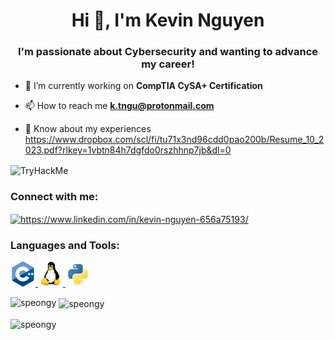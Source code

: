 <!--
**Speongy/Speongy** is a ✨ _special_ ✨ repository because its `README.md` (this file) appears on your GitHub profile.

Here are some ideas to get you started:

- 🔭 I’m currently working on ...
- 🌱 I’m currently learning ...
- 👯 I’m looking to collaborate on ...
- 🤔 I’m looking for help with ...
- 💬 Ask me about ...
- 📫 How to reach me: ...
- 😄 Pronouns: ...
- ⚡ Fun fact: ...
-->


<h1 align="center">Hi 👋, I'm Kevin Nguyen</h1>
<h3 align="center">I'm passionate about Cybersecurity and wanting to advance my career!</h3>

- 🔭 I’m currently working on **CompTIA CySA+ Certification**

- 📫 How to reach me **k.tngu@protonmail.com**

- 📄 Know about my experiences https://www.dropbox.com/scl/fi/tu71x3nd96cdd0pao200b/Resume_10_2023.pdf?rlkey=1vbtn84h7dgfdo0rszhhnp7jb&dl=0
  
<img align="center" src="https://tryhackme-badges.s3.amazonaws.com/spingy.png" alt="TryHackMe">

<h3 align="left">Connect with me:</h3>
<p align="left">
<a href="https://linkedin.com/in/https://www.linkedin.com/in/kevin-nguyen-656a75193/" target="blank"><img align="center" src="https://raw.githubusercontent.com/rahuldkjain/github-profile-readme-generator/master/src/images/icons/Social/linked-in-alt.svg" alt="https://www.linkedin.com/in/kevin-nguyen-656a75193/" height="30" width="40" /></a>
</p>

<h3 align="left">Languages and Tools:</h3>
<p align="left"> <a href="https://www.w3schools.com/cpp/" target="_blank" rel="noreferrer"> <img src="https://raw.githubusercontent.com/devicons/devicon/master/icons/cplusplus/cplusplus-original.svg" alt="cplusplus" width="40" height="40"/> </a> <a href="https://www.linux.org/" target="_blank" rel="noreferrer"> <img src="https://raw.githubusercontent.com/devicons/devicon/master/icons/linux/linux-original.svg" alt="linux" width="40" height="40"/> </a> <a href="https://www.python.org" target="_blank" rel="noreferrer"> <img src="https://raw.githubusercontent.com/devicons/devicon/master/icons/python/python-original.svg" alt="python" width="40" height="40"/> </a> </p>

<p><img align="left" src="https://github-readme-stats.vercel.app/api/top-langs?username=speongy&show_icons=true&locale=en&layout=compact" alt="speongy" /></p>

<p>&nbsp;<img align="center" src="https://github-readme-stats.vercel.app/api?username=speongy&show_icons=true&locale=en" alt="speongy" /></p>

<p><img align="center" src="https://github-readme-streak-stats.herokuapp.com/?user=speongy&" alt="speongy" /></p>
